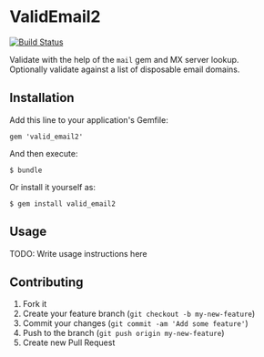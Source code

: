 # ValidEmail2
[![Build Status](https://travis-ci.org/lisinge/valid_email2.png?branch=master)](https://travis-ci.org/lisinge/valid_email2)

Validate with the help of the `mail` gem and MX server lookup.  
Optionally validate against a list of disposable email domains.

## Installation

Add this line to your application's Gemfile:

    gem 'valid_email2'

And then execute:

    $ bundle

Or install it yourself as:

    $ gem install valid_email2

## Usage

TODO: Write usage instructions here

## Contributing

1. Fork it
2. Create your feature branch (`git checkout -b my-new-feature`)
3. Commit your changes (`git commit -am 'Add some feature'`)
4. Push to the branch (`git push origin my-new-feature`)
5. Create new Pull Request
